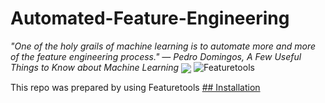 # Automated-Feature-Engineering
*"One of the holy grails of machine learning is to automate more and more of the feature engineering process." ― Pedro Domingos, A Few Useful Things to Know about Machine Learning*
<img align="center" src="https://cdn.analyticsvidhya.com/wp-content/uploads/2018/02/featuretools.png">
![Featuretools](https://cdn.analyticsvidhya.com/wp-content/uploads/2018/02/featuretools.png)

This repo was prepared by using Featuretools
 <ins>## Installation</ins> 

